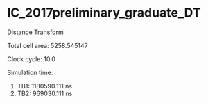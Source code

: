 # IC_2017preliminary_graduate_DT
Distance Transform

Total cell area: 5258.545147

Clock cycle: 10.0

Simulation time:

  1. TB1: 1180590.111 ns
  2. TB2: 969030.111 ns
